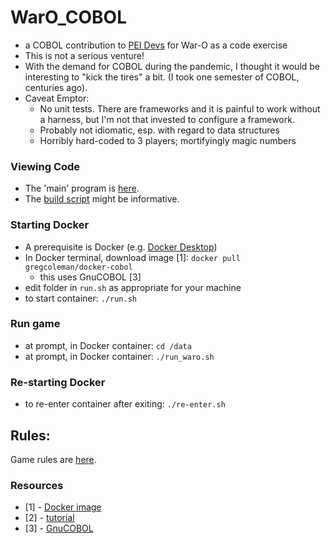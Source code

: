 
WarO_COBOL
=========

* a COBOL contribution to [PEI Devs](https://github.com/peidevs/Resources/blob/master/Examples.md) for War-O as a code exercise
* This is not a serious venture!
* With the demand for COBOL during the pandemic, I thought it would be interesting to "kick the tires" a bit. (I took one semester of COBOL, centuries ago).
* Caveat Emptor:
    - No unit tests. There are frameworks and it is painful to work without a harness, but I'm not that invested to configure a framework.
    - Probably not idiomatic, esp. with regard to data structures
    - Horribly hard-coded to 3 players; mortifyingly magic numbers

### Viewing Code

* The 'main' program is [here](./src/waro.cbl).
* The [build script](./src/run_waro.sh) might be informative.

### Starting Docker

* A prerequisite is Docker (e.g. [Docker Desktop](https://www.docker.com/products/docker-desktop))
* In Docker terminal, download image [1]: `docker pull gregcoleman/docker-cobol`
    * this uses GnuCOBOL [3]
* edit folder in `run.sh` as appropriate for your machine 
* to start container: `./run.sh`

### Run game

* at prompt, in Docker container: `cd /data`
* at prompt, in Docker container: `./run_waro.sh`

### Re-starting Docker

* to re-enter container after exiting: `./re-enter.sh`

Rules:
---------

Game rules are [here](Rules.md).

### Resources

* [1] - [Docker image](https://hub.docker.com/r/gregcoleman/docker-cobol/)
* [2] - [tutorial](https://medium.com/@yvanscher/7-cobol-examples-with-explanations-ae1784b4d576)
* [3] - [GnuCOBOL](https://en.wikipedia.org/wiki/GnuCOBOL)
